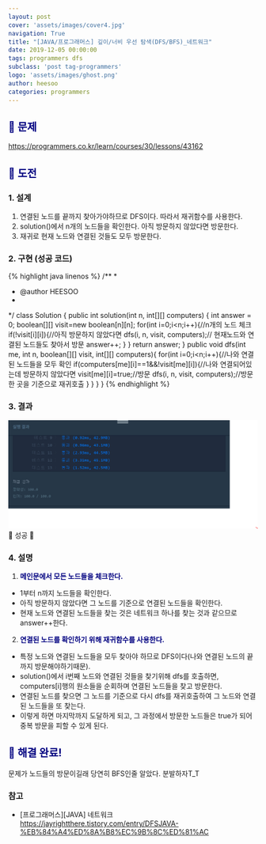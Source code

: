```yaml
---
layout: post
cover: 'assets/images/cover4.jpg'
navigation: True
title: "[JAVA/프로그래머스] 깊이/너비 우선 탐색(DFS/BFS)_네트워크"
date: 2019-12-05 00:00:00
tags: programmers dfs
subclass: 'post tag-programmers'
logo: 'assets/images/ghost.png'
author: heesoo
categories: programmers
---
```

## <span style="color:navy">👀 문제</span>
<https://programmers.co.kr/learn/courses/30/lessons/43162>

## <span style="color:navy">👊 도전</span>

### 1. 설계
1. 연결된 노드를 끝까지 찾아가야하므로 DFS이다. 따라서 재귀함수를 사용한다.
2. solution()에서 n개의 노드들을 확인한다. 아직 방문하지 않았다면 방문한다.
3. 재귀로 현재 노드와 연결된 것들도 모두 방문한다.

### 2. 구현 (성공 코드)
{% highlight java linenos %}
/**
 *
 * @author HEESOO
 *
 */
 class Solution {
    public int solution(int n, int[][] computers) {
        int answer = 0;
        boolean[][] visit=new boolean[n][n];
        for(int i=0;i<n;i++){//n개의 노드 체크
            if(!visit[i][i]){//아직 방문하지 않았다면
                dfs(i, n, visit, computers);// 현재노드와 연결된 노드들도 찾아서 방문
                answer++;
            }
        }
        return answer;
    }
    public void dfs(int me, int n, boolean[][] visit, int[][] computers){
        for(int i=0;i<n;i++){//나와 연결된 노드들을 모두 확인
            if(computers[me][i]==1&&!visit[me][i]){//나와 연결되어있는데 방문하지 않았다면
                visit[me][i]=true;//방문
                dfs(i, n, visit, computers);//방문한 곳을 기준으로 재귀호출
            }
        }
    }
}
{% endhighlight %}

### 3. 결과
![실행결과](./assets/images/191205_2.PNG)
🤟 성공 🤟

### 4. 설명
1. **<span style="color:navy">메인문에서 모든 노드들을 체크한다.</span>**
- 1부터 n까지 노드들을 확인한다.
- 아직 방문하지 않았다면 그 노드를 기준으로 연결된 노드들을 확인한다.
- 현재 노드와 연결된 노드들을 찾는 것은 네트워크 하나를 찾는 것과 같으므로 answer++한다.
2. **<span style="color:navy">연결된 노드를 확인하기 위해 재귀함수를 사용한다.</span>**  
- 특정 노드와 연결된 노드들을 모두 찾아야 하므로 DFS이다(나와 연결된 노드의 끝까지 방문해야하기때문).
- solution()에서 i번째 노드와 연결된 것들을 찾기위해 dfs를 호출하면, computers[i]행의 원소들을 순회하며 연결된 노드들을 찾고 방문한다.
- 연결된 노드를 찾으면 그 노드를 기준으로 다시 dfs를 재귀호출하여 그 노드와 연결된 노드들을 또 찾는다.
- 이렇게 하면 마지막까지 도달하게 되고, 그 과정에서 방문한 노드들은 true가 되어 중복 방문을 피할 수 있게 된다.

## <span style="color:navy">👏 해결 완료!</span>
문제가 노드들의 방문이길래 당연히 BFS인줄 알았다. 분발하자T_T

### 참고
- [프로그래머스][JAVA] 네트워크 <https://jayrightthere.tistory.com/entry/DFSJAVA-%EB%84%A4%ED%8A%B8%EC%9B%8C%ED%81%AC>
